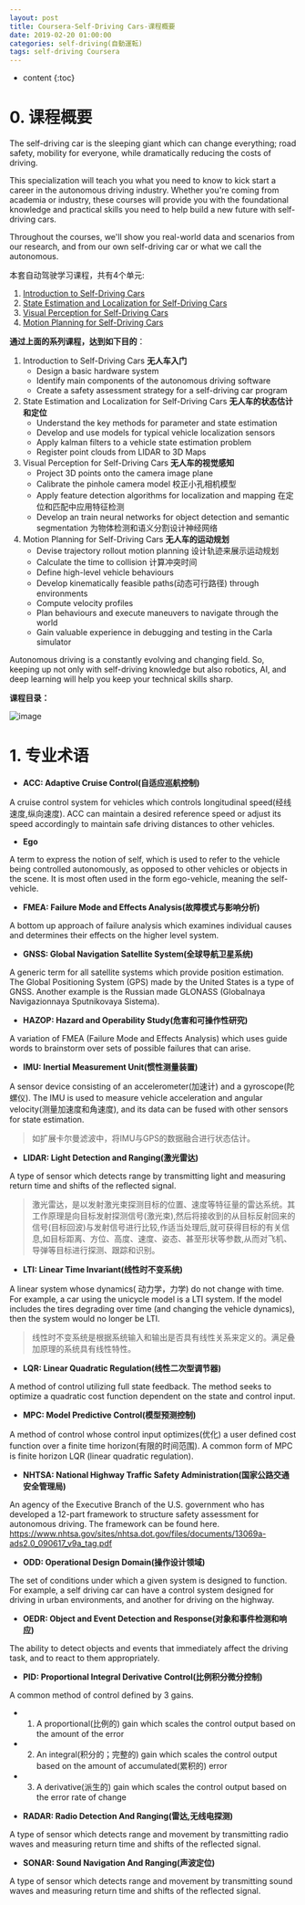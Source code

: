 ```yaml
---
layout: post
title: Coursera-Self-Driving Cars-课程概要
date: 2019-02-20 01:00:00
categories: self-driving(自動運転)
tags: self-driving Coursera
---
```

* content
{:toc}

# 0. 课程概要

The self-driving car is the sleeping giant which can change everything; road safety, mobility for everyone, while dramatically reducing the costs of driving. 

This specialization will teach you what you need to know to kick start a career in the autonomous driving industry. Whether you're coming from academia or industry, these courses will provide you with the foundational knowledge and practical skills you need to help build a new future with self-driving cars.

Throughout the courses, we'll show you real-world data and scenarios from our research, and from our own self-driving car or what we call the autonomous.

本套自动驾驶学习课程，共有4个单元:

1. [Introduction to Self-Driving Cars](https://www.coursera.org/learn/intro-self-driving-cars/home/welcome)
2. [State Estimation and Localization for Self-Driving Cars](https://www.coursera.org/learn/state-estimation-localization-self-driving-cars/home/welcome)
3. [Visual Perception for Self-Driving Cars](https://www.coursera.org/learn/visual-perception-self-driving-cars)
4. [Motion Planning for Self-Driving Cars](https://www.coursera.org/learn/motion-planning-self-driving-cars)

**通过上面的系列课程，达到如下目的**：

1. Introduction to Self-Driving Cars **无人车入门**
	- Design a basic hardware system
	- Identify main components of the autonomous driving software
	- Create a safety assessment strategy for a self-driving car program
2. State Estimation and Localization for Self-Driving Cars **无人车的状态估计和定位**
	- Understand the key methods for parameter and state estimation
	- Develop and use models for typical vehicle localization sensors
	- Apply kalman filters to a vehicle state estimation problem
	- Register point clouds from LIDAR to 3D Maps
3. Visual Perception for Self-Driving Cars **无人车的视觉感知**
	- Project 3D points onto the camera image plane
	- Calibrate the pinhole camera model 校正小孔相机模型
	- Apply feature detection algorithms for localization and mapping 在定位和匹配中应用特征检测
	- Develop an train neural networks for object detection and semantic segmentation 为物体检测和语义分割设计神经网络
4. Motion Planning for Self-Driving Cars **无人车的运动规划**
	- Devise trajectory rollout motion planning 设计轨迹来展示运动规划
	- Calculate the time to collision 计算冲突时间
	- Define high-level vehicle behaviours
	- Develop kinematically feasible paths(动态可行路径) through environments 
	- Compute velocity profiles
	- Plan behaviours and execute maneuvers to navigate through the world
	- Gain valuable experience in debugging and testing in the Carla simulator

Autonomous driving is a constantly evolving and changing field. So, keeping up not only with self-driving knowledge but also robotics, AI, and deep learning will help you keep your technical skills sharp. 

**课程目录：**

![image](https://user-images.githubusercontent.com/18595935/53847896-c7045c80-3ff5-11e9-9cc4-554ecedacf47.png)


# 1. 专业术语

- **ACC: Adaptive Cruise Control(自适应巡航控制)**

A cruise control system for vehicles which controls longitudinal speed(经线速度,纵向速度). ACC can maintain a desired reference speed or adjust its speed accordingly to maintain safe driving distances to other vehicles.

- **Ego**

A term to express the notion of self, which is used to refer to the vehicle being controlled autonomously, as opposed to other vehicles or objects in the scene. It is most often used in the form ego-vehicle, meaning the self-vehicle.

- **FMEA: Failure Mode and Effects Analysis(故障模式与影响分析)**

A bottom up approach of failure analysis which examines individual causes and determines their effects on the higher level system.

- **GNSS: Global Navigation Satellite System(全球导航卫星系统)**

A generic term for all satellite systems which provide position estimation. The Global Positioning System (GPS) made by the United States is a type of GNSS. Another example is the Russian made GLONASS (Globalnaya Navigazionnaya Sputnikovaya Sistema).

- **HAZOP: Hazard and Operability Study(危害和可操作性研究)**

A variation of FMEA (Failure Mode and Effects Analysis) which uses guide words to brainstorm over sets of possible failures that can arise.

- **IMU: Inertial Measurement Unit(惯性测量装置)**

A sensor device consisting of an accelerometer(加速计) and a gyroscope(陀螺仪). The IMU is used to measure vehicle acceleration and angular velocity(测量加速度和角速度), and its data can be fused with other sensors for state estimation.
> 如扩展卡尔曼滤波中，将IMU与GPS的数据融合进行状态估计。

- **LIDAR: Light Detection and Ranging(激光雷达)**

A type of sensor which detects range by transmitting light and measuring return time and shifts of the reflected signal.
> 激光雷达，是以发射激光束探测目标的位置、速度等特征量的雷达系统。其工作原理是向目标发射探测信号(激光束),然后将接收到的从目标反射回来的信号(目标回波)与发射信号进行比较,作适当处理后,就可获得目标的有关信息,如目标距离、方位、高度、速度、姿态、甚至形状等参数,从而对飞机、导弹等目标进行探测、跟踪和识别。

- **LTI: Linear Time Invariant(线性时不变系统)**

A linear system whose dynamics( 动力学，力学) do not change with time. For example, a car using the unicycle model is a LTI system. If the model includes the tires degrading over time (and changing the vehicle dynamics), then the system would no longer be LTI.
> 线性时不变系统是根据系统输入和输出是否具有线性关系来定义的。满足叠加原理的系统具有线性特性。

- **LQR: Linear Quadratic Regulation(线性二次型调节器)**

A method of control utilizing full state feedback. The method seeks to optimize a quadratic cost function dependent on the state and control input.

- **MPC: Model Predictive Control(模型预测控制)**

A method of control whose control input optimizes(优化) a user defined cost function over a finite time horizon(有限的时间范围). A common form of MPC is finite horizon LQR (linear quadratic regulation).

- **NHTSA: National Highway Traffic Safety Administration(国家公路交通安全管理局)**

An agency of the Executive Branch of the U.S. government who has developed a 12-part framework to structure safety assessment for autonomous driving. The framework can be found here. https://www.nhtsa.gov/sites/nhtsa.dot.gov/files/documents/13069a-ads2.0_090617_v9a_tag.pdf

- **ODD: Operational Design Domain(操作设计领域)**

The set of conditions under which a given system is designed to function. For example, a self driving car can have a control system designed for driving in urban environments, and another for driving on the highway.

- **OEDR: Object and Event Detection and Response(对象和事件检测和响应)**

The ability to detect objects and events that immediately affect the driving task, and to react to them appropriately.

- **PID: Proportional Integral Derivative Control(比例积分微分控制)**

A common method of control defined by 3 gains.
 - 1) A proportional(比例的) gain which scales the control output based on the amount of the error
 - 2) An integral(积分的；完整的) gain which scales the control output based on the amount of accumulated(累积的) error
 - 3) A derivative(派生的) gain which scales the control output based on the error rate of change


- **RADAR: Radio Detection And Ranging(雷达,无线电探测)**

A type of sensor which detects range and movement by transmitting radio waves and measuring return time and shifts of the reflected signal.

- **SONAR: Sound Navigation And Ranging(声波定位)**

A type of sensor which detects range and movement by transmitting sound waves and measuring return time and shifts of the reflected signal.

